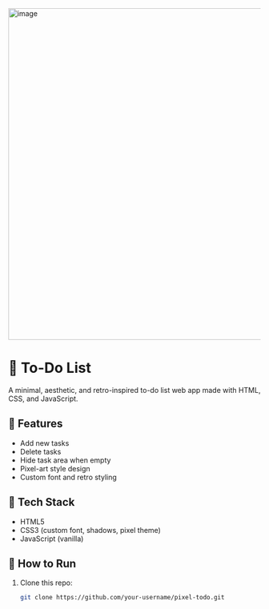 <img width="526" height="663" alt="image" src="https://github.com/user-attachments/assets/b7c9d4b9-6b0e-4323-b36f-d21c5ceda81f" />


# 📝 To-Do List

A minimal, aesthetic, and retro-inspired to-do list web app made with HTML, CSS, and JavaScript.

## 🌟 Features

- Add new tasks
- Delete tasks
- Hide task area when empty
- Pixel-art style design
- Custom font and retro styling

## 🎨 Tech Stack

- HTML5  
- CSS3 (custom font, shadows, pixel theme)  
- JavaScript (vanilla)

## 🚀 How to Run

1. Clone this repo:
   ```bash
   git clone https://github.com/your-username/pixel-todo.git
